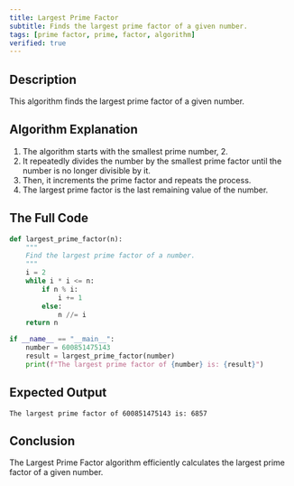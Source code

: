```yaml
---
title: Largest Prime Factor
subtitle: Finds the largest prime factor of a given number.
tags: [prime factor, prime, factor, algorithm]
verified: true
---
```


## Description
This algorithm finds the largest prime factor of a given number.

## Algorithm Explanation
1.  The algorithm starts with the smallest prime number, 2.
2.  It repeatedly divides the number by the smallest prime factor until the number is no longer divisible by it.
3.  Then, it increments the prime factor and repeats the process.
4.  The largest prime factor is the last remaining value of the number.

## The Full Code
```python
def largest_prime_factor(n):
    """
    Find the largest prime factor of a number.
    """
    i = 2
    while i * i <= n:
        if n % i:
            i += 1
        else:
            n //= i
    return n

if __name__ == "__main__":
    number = 600851475143
    result = largest_prime_factor(number)
    print(f"The largest prime factor of {number} is: {result}")
```

## Expected Output
```
The largest prime factor of 600851475143 is: 6857
```

## Conclusion
The Largest Prime Factor algorithm efficiently calculates the largest prime factor of a given number.
